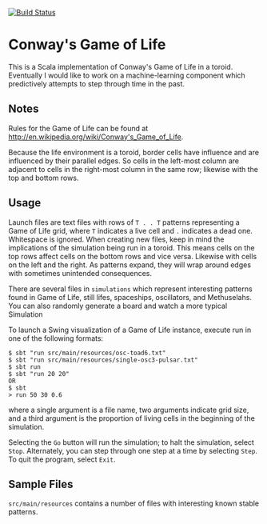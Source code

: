 [![Build Status](https://travis-ci.org/andreafey/conway.svg)](https://travis-ci.org/andreafey/conway)

# Conway's Game of Life

This is a Scala implementation of Conway's Game of Life in a toroid. Eventually I would like to work on a machine-learning component which predictively attempts to step through time in the past.

## Notes

Rules for the Game of Life can be found at http://en.wikipedia.org/wiki/Conway's_Game_of_Life.

Because the life environment is a toroid, border cells have influence and are influenced by their parallel edges. So cells in the left-most column are adjacent to cells in the right-most column in the same row; likewise with the top and bottom rows. 

## Usage

Launch files are text files with rows of `T . . T` patterns representing a Game of Life grid, where `T` indicates a live cell and
`.` indicates a dead one. Whitespace is ignored. When creating new files, keep in mind the implications of 
the simulation being run in a toroid. This means cells on the top rows affect cells on the bottom rows and vice versa. Likewise with cells on the left and the right. As patterns expand, they will wrap around edges
with sometimes unintended consequences.

There are several files in `simulations` which represent interesting patterns 
found in Game of Life, still lifes, spaceships, oscillators, and Methuselahs. You can also randomly generate a board and watch
a more typical Simulation

To launch a Swing visualization of a Game of Life instance, execute run in one of the following formats:

    $ sbt "run src/main/resources/osc-toad6.txt"
    $ sbt "run src/main/resources/single-osc3-pulsar.txt"
    $ sbt run
    $ sbt "run 20 20"
    OR
    $ sbt 
    > run 50 30 0.6

where a single argument is a file name, two arguments indicate grid size, and a third argument is the proportion of living cells in the beginning of the simulation.
    
Selecting the `Go` button will run the simulation; to halt the simulation, select `Stop`. Alternately, you can step through one
step at a time by selecting `Step`. To quit the program, select `Exit`.

## Sample Files

`src/main/resources` contains a number of files with interesting known stable patterns.
